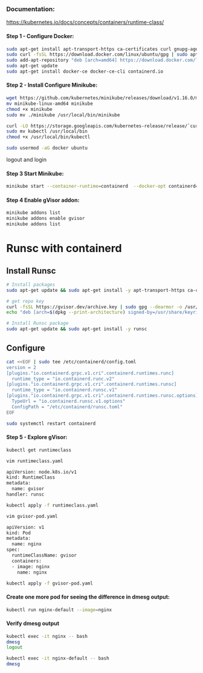 ### Documentation:

https://kubernetes.io/docs/concepts/containers/runtime-class/

#### Step 1 - Configure Docker:
```sh
sudo apt-get install apt-transport-https ca-certificates curl gnupg-agent software-properties-common
sudo curl -fsSL https://download.docker.com/linux/ubuntu/gpg | sudo apt-key add -
sudo add-apt-repository "deb [arch=amd64] https://download.docker.com/linux/ubuntu $(lsb_release -cs) stable"
sudo apt-get update
sudo apt-get install docker-ce docker-ce-cli containerd.io
```
#### Step 2 - Install Configure Minikube:
```sh
wget https://github.com/kubernetes/minikube/releases/download/v1.16.0/minikube-linux-amd64
mv minikube-linux-amd64 minikube
chmod +x minikube
sudo mv ./minikube /usr/local/bin/minikube
```
```sh
curl -LO https://storage.googleapis.com/kubernetes-release/release/`curl -s https://storage.googleapis.com/kubernetes-release/release/stable.txt`/bin/linux/amd64/kubectl
sudo mv kubectl /usr/local/bin
chmod +x /usr/local/bin/kubectl
```
```sh
sudo usermod -aG docker ubuntu
```
logout and login

####  Step 3 Start Minikube:
```sh
minikube start --container-runtime=containerd  --docker-opt containerd=/var/run/containerd/containerd.sock
```
####  Step 4 Enable gVisor addon:
```sh
minikube addons list
minikube addons enable gvisor
minikube addons list
```


# Runsc with containerd
## Install Runsc
```sh
# Install packages
sudo apt-get update && sudo apt-get install -y apt-transport-https ca-certificates curl  gnupg

# get repo key
curl -fsSL https://gvisor.dev/archive.key | sudo gpg --dearmor -o /usr/share/keyrings/gvisor-archive-keyring.gpg
echo "deb [arch=$(dpkg --print-architecture) signed-by=/usr/share/keyrings/gvisor-archive-keyring.gpg] https://storage.googleapis.com/gvisor/releases release main" | sudo tee /etc/apt/sources.list.d/gvisor.list > /dev/null

# Install Runsc package
sudo apt-get update && sudo apt-get install -y runsc
```

## Configure

```sh
cat <<EOF | sudo tee /etc/containerd/config.toml
version = 2
[plugins."io.containerd.grpc.v1.cri".containerd.runtimes.runc]
  runtime_type = "io.containerd.runc.v2"
[plugins."io.containerd.grpc.v1.cri".containerd.runtimes.runsc]
  runtime_type = "io.containerd.runsc.v1"
[plugins."io.containerd.grpc.v1.cri".containerd.runtimes.runsc.options]
  TypeUrl = "io.containerd.runsc.v1.options"
  ConfigPath = "/etc/containerd/runsc.toml"
EOF
```

```sh
sudo systemctl restart containerd
```


####  Step 5 - Explore gVisor:
```sh
kubectl get runtimeclass
```
```sh
vim runtimeclass.yaml
```
```sh
apiVersion: node.k8s.io/v1
kind: RuntimeClass
metadata:
  name: gvisor
handler: runsc
```
```sh
kubectl apply -f runtimeclass.yaml
```
```sh
vim gvisor-pod.yaml
```
```sh
apiVersion: v1
kind: Pod
metadata:
  name: nginx
spec:
  runtimeClassName: gvisor
  containers:
  - image: nginx
    name: nginx
```
```sh
kubectl apply -f gvisor-pod.yaml
```

#### Create one more pod for seeing the difference in dmesg output:
```sh
kubectl run nginx-default --image=nginx
```

#### Verify dmesg output
```sh
kubectl exec -it nginx -- bash
dmesg
logout
```
```sh
kubectl exec -it nginx-default -- bash
dmesg
```

